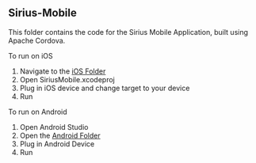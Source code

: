 ## Sirius-Mobile
This folder contains the code for the Sirius Mobile Application, built using Apache Cordova. 

To run on iOS

1. Navigate to the [iOS Folder](sirius-mobile/sirius-mobile-application/source/platforms/ios)
2. Open SiriusMobile.xcodeproj
3. Plug in iOS device and change target to your device
4. Run

To run on Android

1. Open Android Studio
2. Open the [Android Folder](sirius-mobile/sirius-mobile-application/source/platforms/android)
3. Plug in Android Device
4. Run
